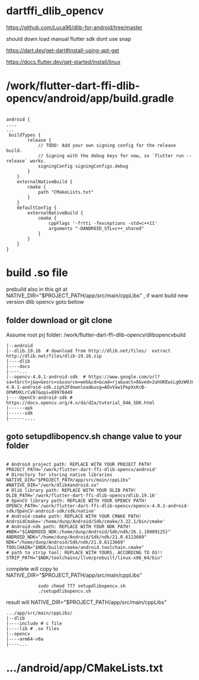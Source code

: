 
# dartffi_dlib_opencv

https://github.com/Luca96/dlib-for-android/tree/master

should down load manual flutter sdk dont use snap

https://dart.dev/get-dart#install-using-apt-get

https://docs.flutter.dev/get-started/install/linux

# /work/flutter-dart-ffi-dlib-opencv/android/app/build.gradle
```

android {
....
...
 buildTypes {
        release {
            // TODO: Add your own signing config for the release build.
            // Signing with the debug keys for now, so `flutter run --release` works.
            signingConfig signingConfigs.debug
        }
    }
    externalNativeBuild {
        cmake {
            path "CMakeLists.txt"
        }
    }
    defaultConfig {
        externalNativeBuild {
            cmake {
                cppFlags '-frtti -fexceptions -std=c++11'
                arguments "-DANDROID_STL=c++_shared"
            }
        }
    }
}
```

# build .so file

prebuild also in this git at NATIVE_DIR="$PROJECT_PATH/app/src/main/cppLibs" , if want build new version dlib opencv goto bellow

## folder download or git clone
Assume root prj folder: /work/flutter-dart-ffi-dlib-opencv/dlibopencvbuild
```
|--android
|--dlib.19.16  # download from http://dlib.net/files/  extract http://dlib.net/files/dlib-19.16.zip
|----dlib
|----docs
|----...
|--opencv-4.0.1-android-sdk  # https://www.google.com/url?sa=t&rct=j&q=&esrc=s&source=web&cd=&cad=rja&uact=8&ved=2ahUKEwiLgOzW9JCCAxWAh1YBHcaDDjIQFnoECBUQAQ&url=https%3A%2F%2Fsourceforge.net%2Fprojects%2Fopencvlibrary%2Ffiles%2F4.0.1%2Fopencv-4.0.1-android-sdk.zip%2Fdownload&usg=AOvVaw1PepXxKcB-OPWMXKLrCvB7&opi=89978449
|----OpenCV-android-sdk # https://docs.opencv.org/4.x/da/d2a/tutorial_O4A_SDK.html
|------apk
|------sdk
|------....
```
## goto setupdlibopencv.sh change value to your folder


```

# Android project path: REPLACE WITH YOUR PROJECT PATH!
PROJECT_PATH='/work/flutter-dart-ffi-dlib-opencv/android'
# Directory for storing native libraries
NATIVE_DIR="$PROJECT_PATH/app/src/main/cppLibs"
#NATIVE_DIR="/work/dlib4android.so"
# Dlib library path: REPLACE WITH YOUR DLIB PATH!
DLIB_PATH='/work/flutter-dart-ffi-dlib-opencv/dlib.19.16'
# OpenCV library path: REPLACE WITH YOUR OPENCV PATH!
OPENCV_PATH='/work/flutter-dart-ffi-dlib-opencv/opencv-4.0.1-android-sdk/OpenCV-android-sdk/sdk/native'
# Android-cmake path: REPLACE WITH YOUR CMAKE PATH!
AndroidCmake='/home/dunp/Android/Sdk/cmake/3.22.1/bin/cmake'
# Android-ndk path: REPLACE WITH YOUR NDK PATH!
#NDK="${ANDROID_NDK:/home/dunp/Android/Sdk/ndk/26.1.10909125}"
ANDROID_NDK="/home/dunp/Android/Sdk/ndk/21.0.6113669"
NDK="/home/dunp/Android/Sdk/ndk/21.0.6113669"
TOOLCHAIN="$NDK/build/cmake/android.toolchain.cmake"
# path to strip tool: REPLACE WITH YOURS, ACCORDING TO OS!!
STRIP_PATH="$NDK/toolchains/llvm/prebuilt/linux-x86_64/bin"

```

complete will copy to NATIVE_DIR="$PROJECT_PATH/app/src/main/cppLibs"

                sudo chmod 777 setupdlibopencv.sh 
                ./setupdlibopencv.sh

result will NATIVE_DIR="$PROJECT_PATH/app/src/main/cppLibs"

```
.../app/src/main/cppLibs/
|--dlib
|----include # c file
|----lib # .so files
|--opencv
|----arm64-v8a
|----...

```

# .../android/app/CMakeLists.txt